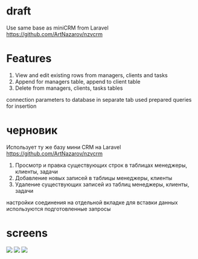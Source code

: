 # draft

Use same base as miniCRM from Laravel 
https://github.com/ArtNazarov/nzvcrm

Features
========

1. View and edit existing rows from managers, clients and tasks
2. Append for managers table, append to client table
3. Delete from managers, clients, tasks tables

connection parameters to database in separate tab
used prepared queries for insertion

# черновик

Использует ту же базу мини CRM на Laravel
https://github.com/ArtNazarov/nzvcrm

1. Просмотр и правка существующих строк в таблицах
менеджеры, клиенты, задачи
2. Добавление новых записей в таблицы менеджеры, клиенты
3. Удаление существующих записей из таблиц менеджеры, клиенты, задачи

настройки соединения на отдельной вкладке
для вставки данных используются подготовленные запросы

# screens

![](https://www.dropbox.com/s/zr2nevtmkebfpnd/nzcrm_client_qt.png?raw=1)
![](https://www.dropbox.com/s/hyp6u8xohf4919q/nzcrm_qt2.png?raw=1)
![](https://www.dropbox.com/s/x44jobm42jfo8io/nzcrmqt_3.png?raw=1)